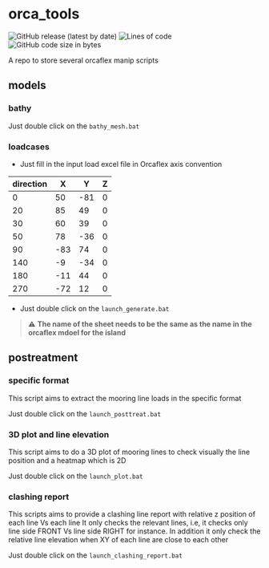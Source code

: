 # orca_tools
![GitHub release (latest by date)](https://img.shields.io/github/v/release/pacourbet/orca_tools?display_name=tag&style=plastic)
![Lines of code](https://img.shields.io/tokei/lines/github/pacourbet/orca_tools?style=plastic)
![GitHub code size in bytes](https://img.shields.io/github/languages/code-size/pacourbet/orca_tools?style=plastic)

A repo to store several orcaflex manip scripts

## models

### bathy
Just double click on the `bathy_mesh.bat`

### loadcases
- Just fill in the input load excel file in Orcaflex axis convention

| direction | X    | Y    | Z |
| --------- | ---- | ---- | - |
| 0         | 50   | \-81 | 0 |
| 20        | 85   | 49   | 0 |
| 30        | 60   | 39   | 0 |
| 50        | 78   | \-36 | 0 |
| 90        | \-83 | 74   | 0 |
| 140       | \-9  | \-34 | 0 |
| 180       | \-11 | 44   | 0 |
| 270       | \-72 | 12   | 0 |

- Just double click on the `launch_generate.bat`

> :warning: **The name of the sheet needs to be the same as the name in the orcaflex mdoel for the island**

## postreatment

### specific format
This script aims to extract the mooring line loads in the specific format

Just double click on the `launch_posttreat.bat`

### 3D plot and line elevation
This script aims to do a 3D plot of mooring lines to check visually the line position and a heatmap which is 2D

Just double click on the `launch_plot.bat`

### clashing report
This scripts aims to provide a clashing line report with relative z position of each line Vs each line
It only checks the relevant lines, i.e, it checks only line side FRONT Vs line side RIGHT for instance.
In addition it only check the relative line elevation when XY of each line are close to each other

Just double click on the `launch_clashing_report.bat`
